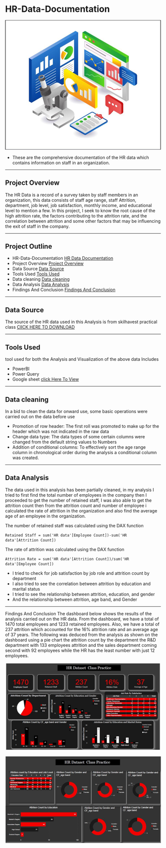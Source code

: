 # HR-Data-Documentation
![](HR.JPG)
- These are the comprehensive documentation of the HR data which contains information on staff in an organization.

---
## Project Overview
The HR Data is a record of a survey taken by staff members in an organization, this data consists of staff age range, staff Attrition, department, job level, job satisfaction, monthly income, and educational level to mention a few. 
In this project, I seek to know the root cause of the high attrition rate, the factors contributing to the attrition rate, and the correlation between attrition and some other factors that may be influencing the exit of staff in the company.
 
---
## Project Outline
- HR-Data-Documentation [HR Data Documentation](#hr-data-documentation)
- Project Overview [Project Overview](#project-overview)
- Data Source [Data Source](#data-source)
- Tools Used  [Tools Used](#tools-used)
- Data cleaning [Data cleaning](#data-cleaning)
- Data Analysis [Data Analysis](#data-analysis)
- Findings And Conclusion [Findings And Conclusion](#findings-and-conclusion)

---

## Data Source 
The source of the HR data used in this Analysis is from skilhavest practical class  [ClICK HERE TO DOWNLOAD](https://tinyurl.com/2udjsy98) 

---

## Tools Used 
 tool used for both the Analysis and Visualization of the above data Includes 
- PowerBI
- Power Query
- Google sheet [click Here To View](https://tinyurl.com/2udjsy98)
---
## Data cleaning 
In a bid to clean the data for onward use, some basic operations were carried out on the data before use

- Promotion of row header: The first roll was promoted to make up for the header which was not indicated in the raw data
- Change data type: The data types of some certain columns were changed from the default string values to Numbers
- Addition of conditional columns: To effectively sort the age range column in chronological order during the analysis a
  conditional column was created. 
---
## Data Analysis
The data used in this analysis has been partially cleaned, in my analysis I tried to first find the total number of employees in the company then I proceeded to get the number of retained staff, I was also able to get the attrition count then from the attrition count and number of employee i calculated the rate of attrition in the organization and also find the average age of an employee in the organization. 

The number of retained staff was calculated using the DAX function
```
Retained Staff = sum('HR data'[Employee Count])-sum('HR data'[Attrition Count])
```
The rate of attrition was calculated using the DAX function 
```
Attrition Rate = sum('HR data'[Attrition Count])/sum('HR data'[Employee Count])
```
- I tried to check for job satisfaction by job role and attrition count by department
- I also tried to see the correlation between attrition by education and marital status
- I tried to see the relationship between attrition, education, and gender 
- And the relationship between attrition, age band, and Gender
---

Findings And Conclusion
The dashboard below shows the results of the analysis carried out on the HR data. From  the dashboard, we have a total of 1470 total employees and 1233 retained employees. Also, we have a total of 237 attrition which accounted for the 16% attrition rate and an average age of 37 years.
The following was deduced from the analysis as shown on the dashboard using a pie chart the attrition count by the department the R&D department with 133 employees attrition and the sales department coming second with 92 employees while the HR has the least number with just 12 employees.

![](HR1.JPG)

![](HR2.JPG)
